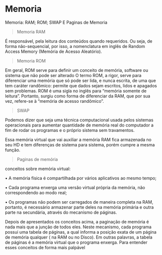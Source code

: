 # Memoria
Memoria: RAM; ROM; SWAP E Paginas de Memoria

>Memoria RAM

 É responsável, pela leitura dos conteúdos quando requeridos. Ou seja, de forma não-sequencial, por isso, a nomenclatura em inglês de Random Access Memory (Memória de Acesso Aleatório).

>Memoria ROM

Em geral, ROM serve para definir um conceito de memória, software ou sistema que não pode ser alterado
O termo ROM, a rigor, serve para diferenciar uma memória que só pode ser lida, e nunca escrita, de uma que tem caráter randômico: permite que dados sejam escritos, lidos e apagados sem problemas. ROM é uma sigla no inglês para “memória somente de leitura”. Portanto, surgiu como forma de diferenciar da RAM, que por sua vez, refere-se à “memória de acesso randômico”.

>SWAP

Podemos dizer que seja uma técnica computacional usada pelos sistemas operacionais para aumentar quantidade de memória real do computador a fim de rodar os programas e o próprio sistema sem travamentos.

Essa memória virtual que vai auxiliar a memória RAM fica armazenada no seu HD e tem diferenças de sistema para sistema, porém cumpre a mesma função.

>Paginas de memória

conceitos sobre memória virtual:

•	A memória física é compartilhada por vários aplicativos ao mesmo tempo;

•	Cada programa enxerga uma versão virtual própria da memória, não correspondendo ao modo real; 

•	Os programas não podem ser carregados de maneira completa na RAM, portanto, é necessário armazenar parte deles na memória primária e outra parte na secundária, através do mecanismo de páginas.

Depois de apresentados os conceitos acima, a paginação de memória é nada mais que a junção de todos eles.  Neste mecanismo, cada programa possui uma tabela de páginas, a qual informa a posição exata de um página de memória qualquer ( na RAM ou no Disco). Em outras palavras, a tabela de páginas é a memória virtual que o programa enxerga. Para entender esses conceitos de forma mais palpável
